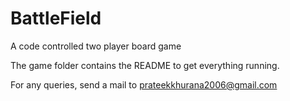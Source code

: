 # BattleField
A code controlled two player board game

The game folder contains the README to get everything running.

For any queries, send a mail to prateekkhurana2006@gmail.com
